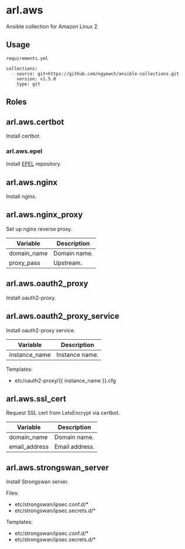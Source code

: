 # arl.aws

Ansible collection for Amazon Linux 2.

## Usage

`requirements.yml`
```
collections:
  - source: git+https://github.com/ngyewch/ansible-collections.git
    version: v1.5.0
    type: git
``````

## Roles

## arl.aws.certbot

Install certbot.

### arl.aws.epel

Install [EPEL](https://docs.fedoraproject.org/en-US/epel/) repository.

## arl.aws.nginx

Install nginx.

## arl.aws.nginx_proxy

Set up nginx reverse proxy.

| Variable | Description |
| --- | --- |
| domain_name | Domain name. |
| proxy_pass | Upstream. |

## arl.aws.oauth2_proxy

Install oauth2-proxy.

## arl.aws.oauth2_proxy_service

Install oauth2-proxy service.

| Variable | Description |
| --- | --- |
| instance_name | Instance name. |

Templates:
* etc/oauth2-proxy/{{ instance_name }}.cfg

## arl.aws.ssl_cert

Request SSL cert from LetsEncrypt via certbot.

| Variable | Description |
| --- | --- |
| domain_name | Domain name. |
| email_address | Email address. |

## arl.aws.strongswan_server

Install Strongswan server.

Files:
* etc/strongswan/ipsec.conf.d/*
* etc/strongswan/ipsec.secrets.d/*

Templates:
* etc/strongswan/ipsec.conf.d/*
* etc/strongswan/ipsec.secrets.d/*
